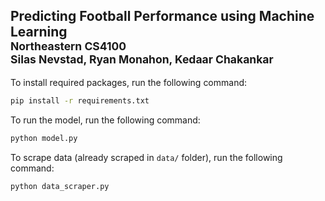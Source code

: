 ## Predicting Football Performance using Machine Learning<br><sup>Northeastern CS4100</sup><br><sup>Silas Nevstad, Ryan Monahon, Kedaar Chakankar</sup>

To install required packages, run the following command:
```bash
pip install -r requirements.txt
```

To run the model, run the following command:
```bash
python model.py
```

To scrape data (already scraped in `data/` folder), run the following command:
```bash
python data_scraper.py
```
